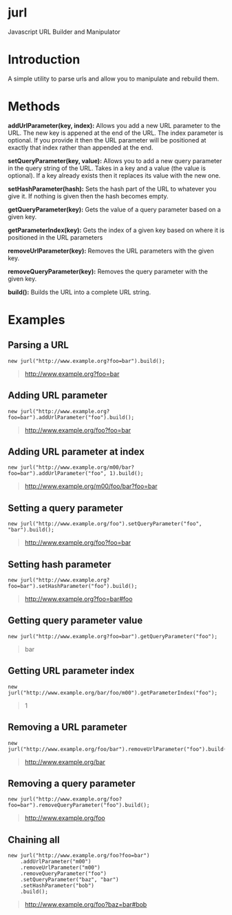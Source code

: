 jurl
====

Javascript URL Builder and Manipulator

Introduction
============
A simple utility to parse urls and allow you to manipulate and rebuild them.

Methods
=======
**addUrlParameter(key, index):** Allows you add a new URL parameter to the URL. The new key is appened at the end of the URL. The index parameter is optional. If you provide it then the URL parameter will be positioned at exactly that index rather than appended at the end.

**setQueryParameter(key, value):** Allows you to add a new query parameter in the query string of the URL. Takes in a key and a value (the value is optional). If a key already exists then it replaces its value with the new one.

**setHashParameter(hash):** Sets the hash part of the URL to whatever you give it. If nothing is given then the hash becomes empty.

**getQueryParameter(key):** Gets the value of a query parameter based on a given key.

**getParameterIndex(key):** Gets the index of a given key based on where it is positioned in the URL parameters

**removeUrlParameter(key):** Removes the URL parameters with the given key.

**removeQueryParameter(key):** Removes the query parameter with the given key.

**build():** Builds the URL into a complete URL string.


Examples
========
Parsing a URL
-------------
	new jurl("http://www.example.org?foo=bar").build();	
> http://www.example.org?foo=bar
	
Adding URL parameter
--------------------
	new jurl("http://www.example.org?foo=bar").addUrlParameter("foo").build();	
> http://www.example.org/foo?foo=bar


Adding URL parameter at index
-----------------------------
	new jurl("http://www.example.org/m00/bar?foo=bar").addUrlParameter("foo", 1).build();	
> http://www.example.org/m00/foo/bar?foo=bar

Setting a query parameter
-------------------------
	new jurl("http://www.example.org/foo").setQueryParameter("foo", "bar").build();
> http://www.example.org/foo?foo=bar

Setting hash parameter
----------------------
	new jurl("http://www.example.org?foo=bar").setHashParameter("foo").build();	
> http://www.example.org?foo=bar#foo

Getting query parameter value
-----------------------------
	new jurl("http://www.example.org?foo=bar").getQueryParameter("foo");	
> bar

Getting URL parameter index
---------------------------
	new jurl("http://www.example.org/bar/foo/m00").getParameterIndex("foo");	
> 1

Removing a URL parameter
------------------------
	new jurl("http://www.example.org/foo/bar").removeUrlParameter("foo").build();
> http://www.example.org/bar
	
	
Removing a query parameter
--------------------------
	new jurl("http://www.example.org/foo?foo=bar").removeQueryParameter("foo").build();
> http://www.example.org/foo
	
Chaining all
------------
	new jurl("http://www.example.org/foo?foo=bar")
		.addUrlParameter("m00")
		.removeUrlParameter("m00")
		.removeQueryParameter("foo")
		.setQueryParameter("baz", "bar")
		.setHashParameter("bob")
		.build();
> http://www.example.org/foo?baz=bar#bob
	
	
	